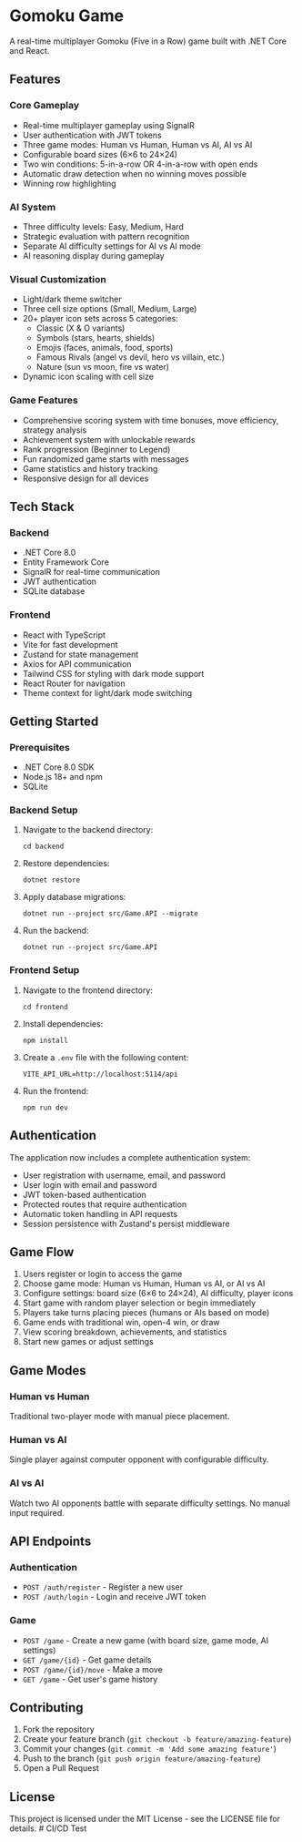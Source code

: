# Gomoku Game

A real-time multiplayer Gomoku (Five in a Row) game built with .NET Core and React.

## Features

### Core Gameplay
- Real-time multiplayer gameplay using SignalR
- User authentication with JWT tokens
- Three game modes: Human vs Human, Human vs AI, AI vs AI
- Configurable board sizes (6×6 to 24×24)
- Two win conditions: 5-in-a-row OR 4-in-a-row with open ends
- Automatic draw detection when no winning moves possible
- Winning row highlighting

### AI System
- Three difficulty levels: Easy, Medium, Hard
- Strategic evaluation with pattern recognition
- Separate AI difficulty settings for AI vs AI mode
- AI reasoning display during gameplay

### Visual Customization
- Light/dark theme switcher
- Three cell size options (Small, Medium, Large)
- 20+ player icon sets across 5 categories:
  - Classic (X & O variants)
  - Symbols (stars, hearts, shields)
  - Emojis (faces, animals, food, sports)
  - Famous Rivals (angel vs devil, hero vs villain, etc.)
  - Nature (sun vs moon, fire vs water)
- Dynamic icon scaling with cell size

### Game Features
- Comprehensive scoring system with time bonuses, move efficiency, strategy analysis
- Achievement system with unlockable rewards
- Rank progression (Beginner to Legend)
- Fun randomized game starts with messages
- Game statistics and history tracking
- Responsive design for all devices

## Tech Stack

### Backend
- .NET Core 8.0
- Entity Framework Core
- SignalR for real-time communication
- JWT authentication
- SQLite database

### Frontend
- React with TypeScript
- Vite for fast development
- Zustand for state management
- Axios for API communication
- Tailwind CSS for styling with dark mode support
- React Router for navigation
- Theme context for light/dark mode switching

## Getting Started

### Prerequisites
- .NET Core 8.0 SDK
- Node.js 18+ and npm
- SQLite

### Backend Setup
1. Navigate to the backend directory:
   ```
   cd backend
   ```

2. Restore dependencies:
   ```
   dotnet restore
   ```

3. Apply database migrations:
   ```
   dotnet run --project src/Game.API --migrate
   ```

4. Run the backend:
   ```
   dotnet run --project src/Game.API
   ```

### Frontend Setup
1. Navigate to the frontend directory:
   ```
   cd frontend
   ```

2. Install dependencies:
   ```
   npm install
   ```

3. Create a `.env` file with the following content:
   ```
   VITE_API_URL=http://localhost:5114/api
   ```

4. Run the frontend:
   ```
   npm run dev
   ```

## Authentication

The application now includes a complete authentication system:

- User registration with username, email, and password
- User login with email and password
- JWT token-based authentication
- Protected routes that require authentication
- Automatic token handling in API requests
- Session persistence with Zustand's persist middleware

## Game Flow

1. Users register or login to access the game
2. Choose game mode: Human vs Human, Human vs AI, or AI vs AI
3. Configure settings: board size (6×6 to 24×24), AI difficulty, player icons
4. Start game with random player selection or begin immediately
5. Players take turns placing pieces (humans or AIs based on mode)
6. Game ends with traditional win, open-4 win, or draw
7. View scoring breakdown, achievements, and statistics
8. Start new games or adjust settings

## Game Modes

### Human vs Human
Traditional two-player mode with manual piece placement.

### Human vs AI  
Single player against computer opponent with configurable difficulty.

### AI vs AI
Watch two AI opponents battle with separate difficulty settings. No manual input required.

## API Endpoints

### Authentication
- `POST /auth/register` - Register a new user
- `POST /auth/login` - Login and receive JWT token

### Game
- `POST /game` - Create a new game (with board size, game mode, AI settings)
- `GET /game/{id}` - Get game details
- `POST /game/{id}/move` - Make a move
- `GET /game` - Get user's game history

## Contributing

1. Fork the repository
2. Create your feature branch (`git checkout -b feature/amazing-feature`)
3. Commit your changes (`git commit -m 'Add some amazing feature'`)
4. Push to the branch (`git push origin feature/amazing-feature`)
5. Open a Pull Request

## License

This project is licensed under the MIT License - see the LICENSE file for details. # CI/CD Test
